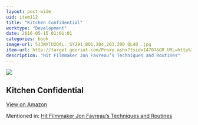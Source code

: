 ```yaml
---
layout: post-wide
uid: item112
title: "Kitchen Confidential"
worktype: "Development"
date: 2016-05-15 01:01:01
categories: book
image-url: 513WXTU2Q4L._SY291_BO1,204,203,200_QL40_.jpg
item-url: http://target.georiot.com/Proxy.ashx?tsid=14707&GR_URL=http%3A%2F%2Fwww.amazon.com%2FKitchen-Confidential-Updated-Edition-Adventures%2Fdp%2F0060899220%2F
description: "Hit Filmmaker Jon Favreau’s Techniques and Routines"
---
```

<a href="http://target.georiot.com/Proxy.ashx?tsid=14707&GR_URL=http%3A%2F%2Fwww.amazon.com%2FKitchen-Confidential-Updated-Edition-Adventures%2Fdp%2F0060899220%2F" target="blank"><img src="../../../../img/thumbs/513WXTU2Q4L._SY291_BO1,204,203,200_QL40_.jpg" class="prod-img"></a>
<h2>Kitchen Confidential</h2>
<p><a class="btn btn-primary" href="http://target.georiot.com/Proxy.ashx?tsid=14707&GR_URL=http%3A%2F%2Fwww.amazon.com%2FKitchen-Confidential-Updated-Edition-Adventures%2Fdp%2F0060899220%2F" target="blank">View on Amazon</a><p>
<p>Mentioned in: <a href="http://fourhourworkweek.com/2015/04/14/jon-favreau/" target="blank">Hit Filmmaker Jon Favreau’s Techniques and Routines</a></p>
